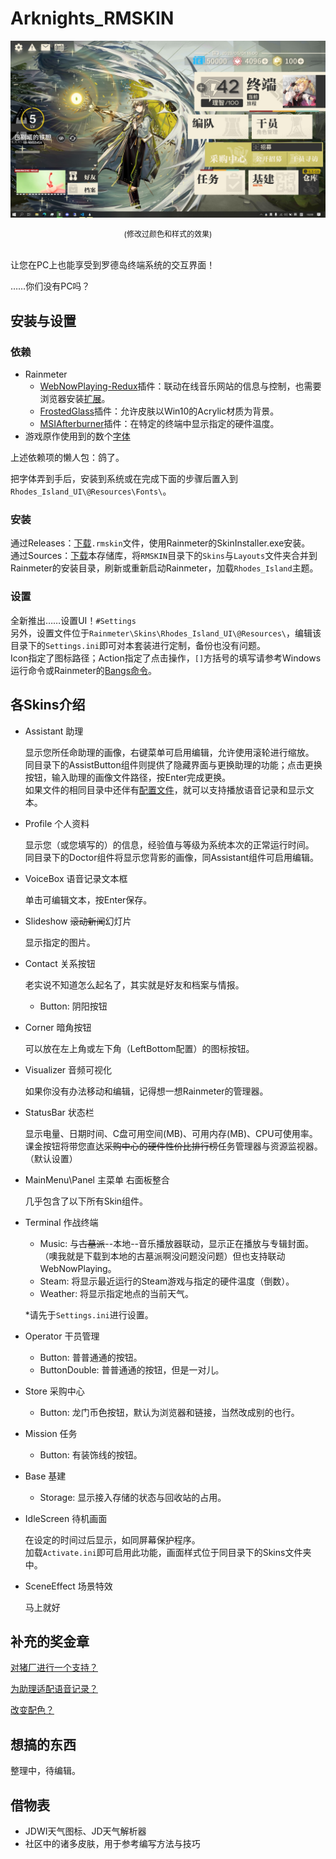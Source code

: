 # Arknights_RMSKIN
![Main Layout](docs/img/Desktop.jpg)
<center style="font-size:12px">(修改过颜色和样式的效果)</center><br>

让您在PC上也能享受到罗德岛终端系统的交互界面！

……你们没有PC吗？


## 安装与设置
### 依赖
- Rainmeter
    - [WebNowPlaying-Redux](https://github.com/keifufu/WebNowPlaying-Redux-Rainmeter)插件：联动在线音乐网站的信息与控制，也需要浏览器安装[扩展](https://github.com/keifufu/WebNowPlaying-Redux)。
    - [FrostedGlass](https://forum.rainmeter.net/viewtopic.php?t=23106)插件：允许皮肤以Win10的Acrylic材质为背景。
    - [MSIAfterburner](https://forums.guru3d.com/threads/319558/)插件：在特定的终端中显示指定的硬件温度。
- 游戏原作使用到的数个[字体](RMSKIN/Skins/Rhodes_Island_UI/%40Resources/Fonts/FontList.txt)

上述依赖项的懒人包：鸽了。

把字体弄到手后，安装到系统或在完成下面的步骤后置入到`Rhodes_Island_UI\@Resources\Fonts\`。

### 安装
通过Releases：[下载](https://github.com/zhengzhi805/Arknights_RMSKIN/releases)`.rmskin`文件，使用Rainmeter的SkinInstaller.exe安装。<br>
通过Sources：[下载](https://github.com/zhengzhi805/Arknights_RMSKIN/archive/refs/heads/master.zip)本存储库，将`RMSKIN`目录下的`Skins`与`Layouts`文件夹合并到Rainmeter的安装目录，刷新或重新启动Rainmeter，加载`Rhodes_Island`主题。

### 设置
全新推出……设置UI！`#Settings`<br>
另外，设置文件位于`Rainmeter\Skins\Rhodes_Island_UI\@Resources\`，编辑该目录下的`Settings.ini`即可对本套装进行定制，备份也没有问题。<br>
Icon指定了图标路径；Action指定了点击操作，`[]`方括号的填写请参考Windows运行命令或Rainmeter的[Bangs命令](https://docs.rainmeter.net/manual/bangs/)。


## 各Skins介绍
- Assistant 助理

  显示您所任命助理的画像，右键菜单可启用编辑，允许使用滚轮进行缩放。<br>
  同目录下的AssistButton组件则提供了隐藏界面与更换助理的功能；点击更换按钮，输入助理的画像文件路径，按Enter完成更换。<br>
  如果文件的相同目录中还伴有[配置文件](# "咕咕咕")，就可以支持播放语音记录和显示文本。

- Profile 个人资料

  显示您（或您填写的）的信息，经验值与等级为系统本次的正常运行时间。<br>
  同目录下的Doctor组件将显示您背影的画像，同Assistant组件可启用编辑。

- VoiceBox 语音记录文本框

  单击可编辑文本，按Enter保存。

- Slideshow ~~滚动新闻~~幻灯片

  显示指定的图片。

- Contact 关系按钮

  老实说不知道怎么起名了，其实就是好友和档案与情报。

  - Button: 阴阳按钮

- Corner 暗角按钮

  可以放在左上角或左下角（LeftBottom配置）的图标按钮。

- Visualizer 音频可视化

  如果你没有办法移动和编辑，记得想一想Rainmeter的管理器。

- StatusBar 状态栏

  显示电量、日期时间、C盘可用空间(MB)、可用内存(MB)、CPU可使用率。课金按钮将带您直达~~采购中心的硬件性价比排行榜~~任务管理器与资源监视器。（默认设置）

- MainMenu\Panel 主菜单 右面板整合

  几乎包含了以下所有Skin组件。

- Terminal 作战终端

  - Music: 与~~古墓派~~--本地--音乐播放器联动，显示正在播放与专辑封面。（噢我就是下载到本地的古墓派啊没问题没问题）但也支持联动WebNowPlaying。
  - Steam: 将显示最近运行的Steam游戏与指定的硬件温度（倒数）。
  - Weather: 将显示指定地点的当前天气。

  *请先于`Settings.ini`进行设置。

- Operator 干员管理

  - Button: 普普通通的按钮。
  - ButtonDouble: 普普通通的按钮，但是一对儿。

- Store 采购中心

  - Button: 龙门币色按钮，默认为浏览器和链接，当然改成别的也行。

- Mission 任务

  - Button: 有装饰线的按钮。

- Base 基建

  - Storage: 显示接入存储的状态与回收站的占用。

- IdleScreen 待机画面

  在设定的时间过后显示，如同屏幕保护程序。<br>
  加载`Activate.ini`即可启用此功能，画面样式位于同目录下的Skins文件夹中。

- SceneEffect 场景特效

  马上就好


## 补充的奖金章
[对猪厂进行一个支持？](# "咕咕咕")

[为助理适配语音记录？](# "咕咕咕")

[改变配色？](# "咕咕咕")


## 想搞的东西
整理中，待编辑。


## 借物表
- JDWI天气图标、JD天气解析器
- 社区中的诸多皮肤，用于参考编写方法与技巧